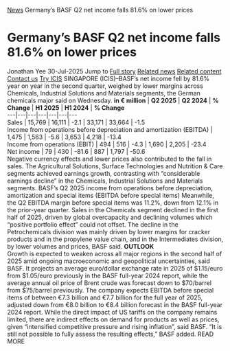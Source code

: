 [News](https://www.icis.com/explore/resources/news/) Germany’s BASF Q2 net income falls 81.6% on lower prices
# Germany’s BASF Q2 net income falls 81.6% on lower prices
Jonathan Yee
30-Jul-2025
Jump to
[Full story](https://www.icis.com/explore/resources/news/2025/07/30/11123685/germany-s-basf-q2-net-income-falls-81-6-on-lower-prices/#full-story)
[Related news](https://www.icis.com/explore/resources/news/2025/07/30/11123685/germany-s-basf-q2-net-income-falls-81-6-on-lower-prices/#related-articles)
[Related content](https://www.icis.com/explore/resources/news/2025/07/30/11123685/germany-s-basf-q2-net-income-falls-81-6-on-lower-prices/#related-contents)
[Contact us](https://www.icis.com/explore/resources/news/2025/07/30/11123685/germany-s-basf-q2-net-income-falls-81-6-on-lower-prices/#contact-us)
[Try ICIS](https://www.icis.com/explore/contact/try-icis-today/?intcmp=individual-news_try-icis)
SINGAPORE (ICIS)–BASF’s net income fell by 81.6% year on year in the second quarter, weighed by lower margins across Chemicals, Industrial Solutions and Materials segments, the German chemicals major said on Wednesday. 
**in € million** |  **Q2 2025** |  **Q2 2024** |  **% Change** |  **H1 2025** |  **H1 2024** |  **% Change**  
---|---|---|---|---|---|---  
Sales  |  15,769  |  16,111  |  -2.1  |  33,171  |  33,664  |  -1.5   
Income from operations before depreciation and amortization (EBITDA)  |  1,475  |  1,563  |  -5.6  |  3,653  |  4,218  |  -13.4   
Income from operations (EBIT)  |  494  |  516  |  -4.3  |  1,690  |  2,205  |  -23.4   
Net income  |  79  |  430  |  -81.6  |  887  |  1,797  |  -50.6   
Negative currency effects and lower prices also contributed to the fall in sales. 
The Agricultural Solutions, Surface Technologies and Nutrition & Care segments achieved earnings growth, contrasting with “considerable earnings decline” in the Chemicals, Industrial Solutions and Materials segments. 
BASF’s Q2 2025 income from operations before depreciation, amortization and special items (EBITDA before special items)
Meanwhile, the Q2 EBITDA margin before special items was 11.2%, down from 12.1% in the prior-year quarter. 
Sales in the Chemicals segment declined in the first half of 2025, driven by global overcapacity and declining volumes which “positive portfolio effect” could not offset. 
The decline in the Petrochemicals division was mainly driven by lower margins for cracker products and in the propylene value chain, and in the Intermediates division, by lower volumes and prices, BASF said. 
**OUTLOOK**  
Growth is expected to weaken across all major regions in the second half of 2025 amid ongoing macroeconomic and geopolitical uncertainties, said BASF. 
It projects an average euro/dollar exchange rate in 2025 of $1.15/euro from $1.05/euro previously in the BASF full-year 2024 report, while the average annual oil price of Brent crude was forecast down to $70/barrel from $75/barrel previously. 
The company expects EBITDA before special items of between €7.3 billion and €7.7 billion for the full year of 2025, adjusted down from €8.0 billion to €8.4 billion forecast in the BASF full-year 2024 report. 
While the direct impact of US tariffs on the company remains limited, there are indirect effects on demand for products as well as prices, given “intensified competitive pressure and rising inflation”, said BASF. 
“It is still not possible to fully assess the resulting effects,” BASF added. 
READ MORE